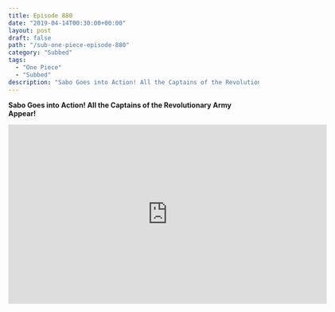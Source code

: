 ```yaml
---
title: Episode 880
date: "2019-04-14T00:30:00+00:00"
layout: post
draft: false
path: "/sub-one-piece-episode-880"
category: "Subbed"
tags:
  - "One Piece"
  - "Subbed"
description: "Sabo Goes into Action! All the Captains of the Revolutionary Army Appear!"
---
```


**Sabo Goes into Action! All the Captains of the Revolutionary Army Appear!**

<iframe width="640" height="360" src="https://www.rapidvideo.com/e/G6FRPHF6Y3" frameborder="0" marginwidth=0 marginheight=0 scrolling=no allowfullscreen></iframe>

